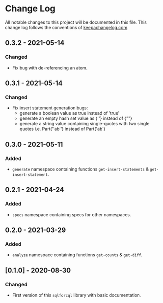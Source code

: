 # Change Log
All notable changes to this project will be documented in this file. This change log follows the conventions of [keepachangelog.com](http://keepachangelog.com/).

## 0.3.2 - 2021-05-14
### Changed
- Fix bug with de-referencing an atom.

## 0.3.1 - 2021-05-14
### Changed
- Fix insert statement generation bugs:
  - generate a boolean value as true instead of 'true'
  - generate an empty hash set value as {\'\'} instead of {\"\"}
  - generate a string value containing single-quotes with two single quotes i.e. Part(''ab'') instead of Part('ab')

## 0.3.0 - 2021-05-11
### Added
- `generate` namespace containing functions `get-insert-statements` & `get-insert-statement`.

## 0.2.1 - 2021-04-24
### Added
- `specs` namespace containing specs for other namespaces.

## 0.2.0 - 2021-03-29
### Added
- `analyze` namespace containing functions `get-counts` & `get-diff`.

## [0.1.0] - 2020-08-30
### Changed
- First version of this `sqlforcql` library with basic documentation.

[Unreleased]: https://github.com/your-name/sqlforcql/compare/0.1.1...HEAD
[0.1.1]: https://github.com/your-name/sqlforcql/compare/0.1.0...0.1.1
